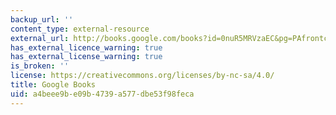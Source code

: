 ```yaml
---
backup_url: ''
content_type: external-resource
external_url: http://books.google.com/books?id=0nuR5MRVzaEC&pg=PAfrontcover
has_external_licence_warning: true
has_external_license_warning: true
is_broken: ''
license: https://creativecommons.org/licenses/by-nc-sa/4.0/
title: Google Books
uid: a4beee9b-e09b-4739-a577-dbe53f98feca
---
```

